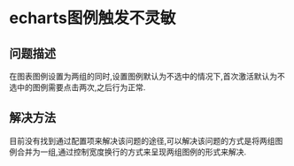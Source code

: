 # echarts图例触发不灵敏

## 问题描述

在图表图例设置为两组的同时,设置图例默认为不选中的情况下,首次激活默认为不选中的图例需要点击两次,之后行为正常.

## 解决方法

目前没有找到通过配置项来解决该问题的途径,可以解决该问题的方式是将两组图例合并为一组,通过控制宽度换行的方式来呈现两组图例的形式来解决.